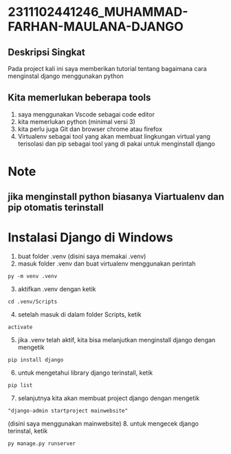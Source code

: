 # 2311102441246_MUHAMMAD-FARHAN-MAULANA-DJANGO

## Deskripsi Singkat
Pada project kali ini saya memberikan tutorial tentang bagaimana cara menginstal django menggunakan python

## Kita memerlukan beberapa tools
1. saya menggunakan Vscode sebagai code editor
2. kita memerlukan python (minimal versi 3)
3. kita perlu juga Git dan browser chrome atau firefox
4. Virtualenv sebagai tool yang akan membuat lingkungan virtual yang terisolasi dan pip sebagai tool yang di pakai untuk menginstall django

# Note
## jika menginstall python biasanya Viartualenv dan pip otomatis terinstall

# Instalasi Django di Windows
1. buat folder .venv (disini saya memakai .venv)
2. masuk folder .venv dan buat virtualenv menggunakan perintah 
```
py -m venv .venv
```
3. aktifkan .venv dengan ketik 
```
cd .venv/Scripts
```
4. setelah masuk di dalam folder Scripts, ketik 
```
activate
```
5. jika .venv telah aktif, kita bisa melanjutkan menginstall django dengan mengetik
```
pip install django
```
6. untuk mengetahui library django terinstall, ketik 
```
pip list
```
7. selanjutnya kita akan membuat project django dengan mengetik 
```
"django-admin startproject mainwebsite"
``` 
(disini saya menggunakan mainwebsite)
8. untuk mengecek django terinstal, ketik 
```
py manage.py runserver
```